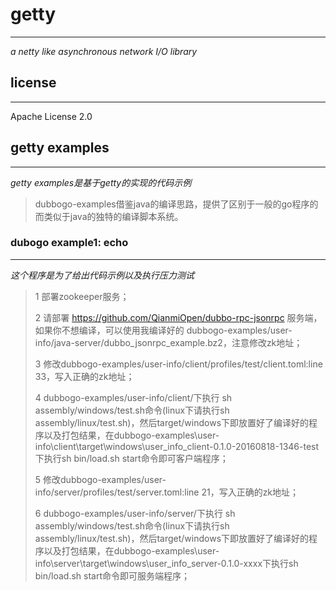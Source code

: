 # getty #
---
*a netty like asynchronous network I/O library*

## license ##
---
Apache License 2.0   

## getty examples ##
---
*getty examples是基于getty的实现的代码示例*

> dubbogo-examples借鉴java的编译思路，提供了区别于一般的go程序的而类似于java的独特的编译脚本系统。

### dubogo example1: echo ###
---
*这个程序是为了给出代码示例以及执行压力测试*

> 1 部署zookeeper服务；
>
> 2 请部署 https://github.com/QianmiOpen/dubbo-rpc-jsonrpc 服务端，如果你不想编译，可以使用我编译好的 dubbogo-examples/user-info/java-server/dubbo_jsonrpc_example.bz2，注意修改zk地址；
>
> 3 修改dubbogo-examples/user-info/client/profiles/test/client.toml:line 33，写入正确的zk地址；
>
> 4 dubbogo-examples/user-info/client/下执行 sh assembly/windows/test.sh命令(linux下请执行sh assembly/linux/test.sh)，然后target/windows下即放置好了编译好的程序以及打包结果，在dubbogo-examples\user-info\client\target\windows\user_info_client-0.1.0-20160818-1346-test下执行sh bin/load.sh start命令即可客户端程序；
>
> 5 修改dubbogo-examples/user-info/server/profiles/test/server.toml:line 21，写入正确的zk地址；
>
> 6 dubbogo-examples/user-info/server/下执行 sh assembly/windows/test.sh命令(linux下请执行sh assembly/linux/test.sh)，然后target/windows下即放置好了编译好的程序以及打包结果，在dubbogo-examples\user-info\server\target\windows\user_info_server-0.1.0-xxxx下执行sh bin/load.sh start命令即可服务端程序；
>

